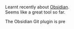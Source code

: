Learnt recently about [Obsidian](../pages/Obsidian.md).   
Seems like a great tool so far.

The Obsidian Git plugin is pre